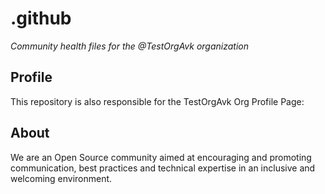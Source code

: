 # .github

*Community health files for the @TestOrgAvk organization*

## Profile

This repository is also responsible for the TestOrgAvk Org Profile Page:


## About

We are an Open Source community aimed at encouraging and promoting communication, best practices and technical expertise in an inclusive and welcoming environment.
